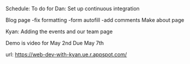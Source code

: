 Schedule:
To do for Dan:
Set up continuous integration

Blog page 
-fix formatting
-form autofill
-add comments
Make about page

Kyan:
Adding the events 
and our team page

Demo is video for May 2nd 
Due May 7th

url:
https://web-dev-with-kyan.ue.r.appspot.com/
